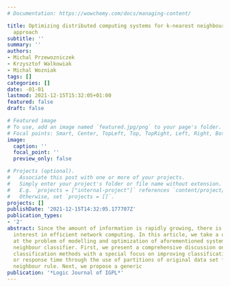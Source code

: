 ```yaml
---
# Documentation: https://wowchemy.com/docs/managing-content/

title: Optimizing distributed computing systems for k-nearest neighbours classifiers—evolutionary
  approach
subtitle: ''
summary: ''
authors:
- Michal Przewozniczek
- Krzysztof Walkowiak
- Michal Wozniak
tags: []
categories: []
date: -01-01
lastmod: 2021-12-15T15:32:05+01:00
featured: false
draft: false

# Featured image
# To use, add an image named `featured.jpg/png` to your page's folder.
# Focal points: Smart, Center, TopLeft, Top, TopRight, Left, Right, BottomLeft, Bottom, BottomRight.
image:
  caption: ''
  focal_point: ''
  preview_only: false

# Projects (optional).
#   Associate this post with one or more of your projects.
#   Simply enter your project's folder or file name without extension.
#   E.g. `projects = ["internal-project"]` references `content/project/deep-learning/index.md`.
#   Otherwise, set `projects = []`.
projects: []
publishDate: '2021-12-15T14:32:05.177707Z'
publication_types:
- '2'
abstract: Since the amount of information is rapidly growing, there is an overwhelming
  interest in efficient network computing. In this article, we take a detailed look
  at the problem of modelling and optimization of aforementioned systems for k-nearest
  neighbour classifier. First, we present a comprehensive discussion on considered
  classification methods with a special focus on improving classification accuracy
  or response time through the use of partitions of original data set for the nearest
  neighbour rule. Next, we propose a generic
publication: '*Logic Journal of IGPL*'
---
```

